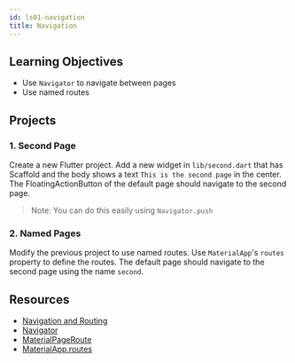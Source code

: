 ```yaml
---
id: ls01-navigation
title: Navigation
---
```


## Learning Objectives

- Use `Navigator` to navigate between pages
- Use named routes

## Projects

### 1. Second Page

Create a new Flutter project. Add a new widget in `lib/second.dart` that has Scaffold and the body shows a text `This is the second page` in the center. The FloatingActionButton of the default page should navigate to the second page.

> Note: You can do this easily using `Navigator.push`

### 2. Named Pages

Modify the previous project to use named routes. Use `MaterialApp`'s `routes` property to define the routes. The default page should navigate to the second page using the name `second`.

## Resources

- [Navigation and Routing](https://flutter.dev/docs/development/ui/navigation)
- [Navigator](https://api.flutter.dev/flutter/widgets/Navigator-class.html)
- [MaterialPageRoute](https://api.flutter.dev/flutter/material/MaterialPageRoute-class.html)
- [MaterialApp.routes](https://api.flutter.dev/flutter/material/MaterialApp/routes.html)